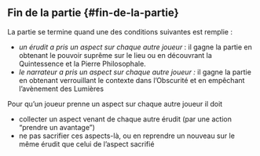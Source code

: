 ## Fin de la partie {#fin-de-la-partie}

La partie se termine quand une des conditions suivantes est remplie :

*   _un érudit a pris un aspect sur chaque autre joueur_ : il gagne la partie en obtenant le pouvoir suprême sur le lieu ou en découvrant la Quintessence et la Pierre Philosophale.
*   _le narrateur a pris un aspect sur chaque autre joueur :_ il gagne la partie en obtenant verrouillant le contexte dans l’Obscurité et en empêchant l’avènement des Lumières

Pour qu’un joueur prenne un aspect sur chaque autre joueur il doit

*   collecter un aspect venant de chaque autre érudit (par une action “prendre un avantage”)
*   ne pas sacrifier ces aspects-là, ou en reprendre un nouveau sur le même érudit que celui de l’aspect sacrifié
